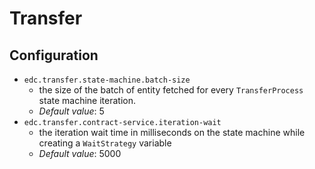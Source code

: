 # Transfer

## Configuration

* `edc.transfer.state-machine.batch-size`
    * the size of the batch of entity fetched for every `TransferProcess` state machine iteration.
    * _Default value_: 5
* `edc.transfer.contract-service.iteration-wait`
    * the iteration wait time in milliseconds on the state machine while creating a `WaitStrategy` variable
    * _Default value_: 5000